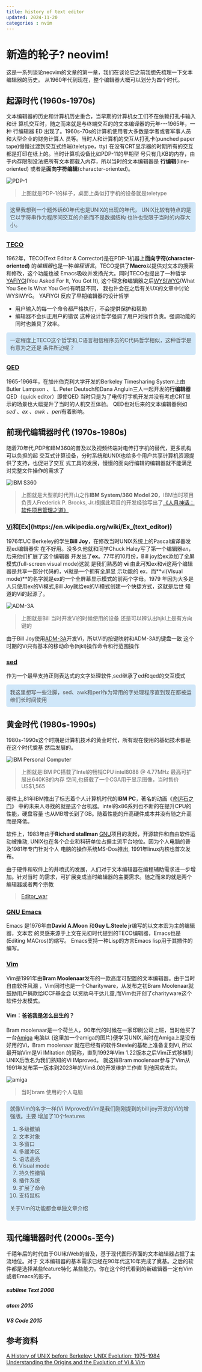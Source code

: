 ```yaml
---
title: history of text editor
updated: 2024-11-20
categories : nvim
---
```


# 新造的轮子? neovim!
这是一系列谈论neovim的文章的第一章，我们在谈论它之前我想先梳理一下文本编辑器的历史。
从1960年代到现在，整个编辑器大概可以划分为四个时代。

## 起源时代 (1960s-1970s)
文本编辑器的历史和计算机历史重合，当早期的计算机女工们不在依赖打孔卡输入和计
算机交互时，随之而来就是与终端交互的的文本编译器的元年---1965年，一种 行编辑器
ED 出现了。1960s-70s的计算机使用者大多数是学者或者军事人员和大型企业的财务计算人
员等。当时人和计算机的交互从打孔卡(punched paper tape)慢慢过渡到交互式终端(teletype，tty)
在没有CRT显示器的时期所有的交互都是打印在纸上的。当时计算机设备比如PDP-11的早期型
号只有几KB的内存，由于内存限制没法把所有文本都载入内存，所以当时的文本编辑器是
**行编辑**(line-oriented) 或者是**面向字符编辑**(character-oriented)。  

![PDP-1](https://upload.wikimedia.org/wikipedia/commons/f/f0/DEC_PDP-1_Demo_Lab_at_Mountain_View%27s_Computer_History_Museum.jpg)
> 上图就是PDP-1的样子，桌面上类似打字机的设备就是teletype  

<div style="background-color:#d0e7f9; color:#4d4d4d; padding:10px; border-radius:5px;">
这里我想到一个题外话60年代也是UNIX的出现的年代，
UNIX比较有特点的是它以字符串作为程序间交互的介质而不是数据结构
也许也受限于当时的内存大小。
</div>

### [TECO](https://en.wikipedia.org/wiki/TECO_(text_editor))
1962年，TECO(Text Editor & Corrector)是在PDP-1机器上**面向字符(character-oriented)**
的*编辑器*也是一种*编程语言*。TECO提供了**Macro**以提供对文本的搜索和修改，这个功能也被
Emacs吸收并发扬光大。同时TECO也提出了一种哲学[YAFIYGI](http://catb.org/jargon/html/Y/YAFIYGI.html)(You Asked For It, You Got It),
这个理念和编辑器之后[WYSIWYG](https://en.wikipedia.org/wiki/WYSIWYG)(What You See Is What You Get)有明显不同，
我也许会在之后有关UX的文章中讨论WYSIWYG。
YAFIYGI 反应了早期编辑器的设计哲学
* 用户输入的每一个命令都严格执行，不会提供保护和帮助
* 编辑器不会纠正用户的错误
这种设计哲学强调了用户对操作负责。强调功能的同时也兼具了效率。

<div style="background-color:#d0e7f9; color:#4d4d4d; padding:10px; border-radius:5px;">
一定程度上TECO这个哲学和,C语言相信程序员的C代码哲学相似，这种哲学是有意为之还是
条件所迫呢？
</div>

### [QED](https://en.wikipedia.org/wiki/QED_(text_editor))
1965-1966年，在加州伯克利大学开发的Berkeley Timesharing System上由Butler Lampson 、
L. Peter Deutsch和Dana Angluin三人一起开发的**行编辑器**QED（quick editor）即使QED
当时只是为了电传打字机开发并没有考虑CRT显示的场景也大幅提升了当时的人机交互体验。
QED也对后来的文本编辑器例如 *sed* 、*ex* 、*awk* 、*perl*有着影响。

## 前现代编辑器时代 (1970s-1980s)
随着70年代,PDP和IBM360的普及以及视频终端对电传打字机的替代，更多机构可以负担的起
交互式计算设备，分时系统和UNIX也给多个用户共享计算机资源提供了支持，也促进了交互
式工具的发展，慢慢的面向行编辑的编辑器就不能满足对完整文件操作的需求了

![IBM S360](https://upload.wikimedia.org/wikipedia/commons/a/af/DM_IBM_S360.jpg)
> 上图就是大型机时代开山之作**IBM System/360 Model 20**，IBM当时项目负责人Frederick P. Brooks,
> Jr.根据此项目的开发经验写出了[《人月神话：软件项目管理之道》](https://en.wikipedia.org/wiki/The_Mythical_Man-Month)

### [Vi](https://en.wikipedia.org/wiki/Vi_(text_editor))和[Ex](https://en.wikipedia.org/wiki/Ex_(text_editor))
1976年UC Berkeley的学生**Bill Joy**，在修改当时UNIX系统上的Pascal编译器发现ed编辑器实
在不好用。没多久他就和同学Chuck Haley写了第一个编辑器*en*，后来他们扩展了这个编辑器
开发出了**ex**。77年的10月份，Bill joy给ex添加了全屏模式(full-screen visual mode)这就
是我们熟悉的 **vi** 由此可知ex和vi这两个编辑器是共享一部分代码的，vi就是一个拥有全屏显
示功能的 ex，而**vi(VIsual mode)**的名字就是ex的一个全屏幕显示模式的前两个字母。1979
年因为大多是人只使用ex的Vi模式,Bill Joy就给ex的Vi模式创建一个快捷方式，这就是后世
知道的Vi的起源了。

![ADM-3A](https://upload.wikimedia.org/wikipedia/commons/7/77/Adm3aimage.jpg)
> 上图就是Bill 当时开发Vi的时候使用的设备 还是可以辨认出hjkl上是有方向键的

由于Bill Joy使用[ADM-3A](https://en.wikipedia.org/wiki/ADM-3A)开发Vi，所以Vi的按键映射和ADM-3A的键盘一致
这个时期的Vi只有基本的移动命令(hjkl)操作命令和行范围操作

### [sed](https://en.wikipedia.org/wiki/Sed)
作为一个最早支持正则表达式的文字处理软件,sed继承了ed和qed的交互模式
<div style="background-color:#d0e7f9; color:#4d4d4d; padding:10px; border-radius:5px;">
我这里想写一些注脚，sed、awk和perl作为常用的字处理程序直到现在都被运维们长时间使用
</div>

## 黄金时代 (1980s-1990s)
1980s-1990s这个时期是计算机技术的黄金时代，所有现在使用的基础技术都是在这个时代奠基
然后发展的。

![IBM Personal Computer](https://upload.wikimedia.org/wikipedia/commons/a/a6/IBM_PC-IMG_7271_%28transparent%29.png)

> 上图就是IBM PC搭载了Intel的畅销CPU intel8088 @ 4.77MHz 最高可扩展出640KB的内存
> 空间,也搭载了一个CGA用于显示图像，当时售价US$1,565

硬件上,81年IBM推出了标志着个人计算机时代的**IBM PC**，著名的动画《[命运石之门](https://en.wikipedia.org/wiki/Steins;Gate)》
中的未来人寻找的就是这个台机器。intel的x86系列也不断的在提升CPU的性能，硬盘容量
也从MB增长到了GB。随着性能的升高硬件成本并没有随之升高而是降低。

软件上，1983年由于**Richard stallman** [GNU](https://www.gnu.org/)项目的发起，开源软件和自由软件运动被推动,
UNIX也在各个企业和科研单位占据主流平台地位。因为个人电脑的普及1981年专门针对个人
电脑的操作系统MS-Dos推出, 1991年linux内核也首次发布。

由于硬件和软件上的井喷式的发展，人们对于文本编辑器在编程辅助需求进一步增加。针对当时
的需求，可扩展变成当时编辑器的主要需求。随之而来的就是两个编辑器或者两个宗教

> [Editor_war](https://en.wikipedia.org/wiki/Editor_war)

### [GNU Emacs](https://en.wikipedia.org/wiki/GNU_Emacs)
Emacs 是1976年由**David A.Moon** 和**Guy L.Steele jr**编写的以文本宏为主的编辑器，文本宏
的灵感来源于上文在元初时代提到的TECO编辑器，Emacs也是(Editing MACros)的缩写。
Emacs支持一种Lisp的方言Emacs lisp用于其插件的编写。

### [Vim](https://en.wikipedia.org/wiki/Vim_(text_editor))
Vim是1991年由**Bram Moolenaar**发布的一款高度可配置的文本编辑器。由于当时自由软件风潮
，Vim同时也是一个Charityware，从发布之初Bram Moolenaar就鼓励用户捐款给ICCF基金会
以资助乌干达儿童,而Vim也开创了charityware这个软件分发模式。

#### Vim：爸爸我是怎么出生的？
Bram moolenaar是一个荷兰人，90年代的时候在一家印刷公司上班，当时他买了一台[Amiga](https://en.wikipedia.org/wiki/Amiga) 
电脑以 {这里加一个amiga的图片}便学习UNIX,当时在Amiga上是没有好用的Vi，Bram
moolenaar 就在已经有的软件Stevie的基础上准备复刻Vi, 所以最开始Vim是Vi IMitation
的简称，直到1992年Vim 1.22版本之后Vim正式移植到UNIX后改名为我们熟知的Vi IMproved。
就这样Bram moolenaar参与了Vim从1991年发布第一版本到2023年的Vim8.0的开发维护工作直
到他因病去世。

![amiga](https://upload.wikimedia.org/wikipedia/commons/c/c3/Amiga500_system.jpg)
> 当时bram 使用的个人电脑

<div style="background-color:#d0e7f9; color:#4d4d4d; padding:10px; border-radius:5px;">
就像Vim的名字一样(Vi IMproved)Vim是我们刚刚提到的bill joy开发的Vi的增强版。主要
增加了10个features

1. 多级撤销
2. 文本对象
3. 多窗口
4. 多缓冲区
5. 语法高亮
6. Visual mode
7. 持久性撤销
8. 插件系统
9. 扩展了命令
10. 支持鼠标

关于Vim的功能都会单独文章介绍
</div>

## 现代编辑器时代 (2000s-至今)
千禧年后的时代由于GUI和Web的普及，基于现代图形界面的文本编辑器占据了主流地位。对于
文本编辑器的基本需求已经在90年代这10年完成了奠基。之后的软件都是选择某些feature特化
某些能力。你在这个时代看到的新编辑器一定有Vim或者Emacs的影子。

##### sublime Text 2008
##### atom 2015
##### VS Code 2015

## 参考资料
[A History of UNIX before Berkeley: UNIX Evolution: 1975-1984](doc.cat-v.org/unix/unix-before-berkeley)  
[Understanding the Origins and the Evolution of Vi & Vim](https://pikuma.com/blog/origins-of-vim-text-editor)  
